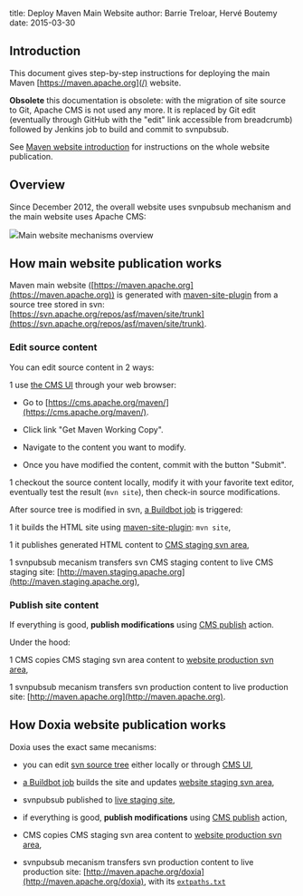 title: Deploy Maven Main Website
author: Barrie Treloar, Hervé Boutemy
date: 2015-03-30

<!--
Licensed to the Apache Software Foundation (ASF) under one
or more contributor license agreements.  See the NOTICE file
distributed with this work for additional information
regarding copyright ownership.  The ASF licenses this file
to you under the Apache License, Version 2.0 (the
"License"); you may not use this file except in compliance
with the License.  You may obtain a copy of the License at

    http://www.apache.org/licenses/LICENSE-2.0

Unless required by applicable law or agreed to in writing,
software distributed under the License is distributed on an
"AS IS" BASIS, WITHOUT WARRANTIES OR CONDITIONS OF ANY
KIND, either express or implied.  See the License for the
specific language governing permissions and limitations
under the License.
-->

## Introduction

 This document gives step-by-step instructions for deploying the main Maven [https://maven.apache.org](/) website.

 **Obsolete** this documentation is obsolete: with the migration of site source to Git, Apache CMS is not used any more. It is replaced by Git edit (eventually through GitHub with the "edit" link accessible from breadcrumb) followed by Jenkins job to build and commit to svnpubsub.

 See [Maven website introduction](./index.html) for instructions on the whole website publication.

## Overview

 Since December 2012, the overall website uses svnpubsub mechanism and the main website uses Apache CMS:

<img src="main-website.png" />Main website mechanisms overview

## How main website publication works

 Maven main website ([https://maven.apache.org](https://maven.apache.org)) is generated with [maven-site-plugin](/plugins/maven-site-plugin) from a source tree stored in svn: [https://svn.apache.org/repos/asf/maven/site/trunk](https://svn.apache.org/repos/asf/maven/site/trunk).

### Edit source content

 You can edit source content in 2 ways:

 1 use [the CMS UI](https://cms.apache.org/maven/) through your web browser:

- Go to [https://cms.apache.org/maven/](https://cms.apache.org/maven/).

- Click link "Get Maven Working Copy".

- Navigate to the content you want to modify.

- Once you have modified the content, commit with the button "Submit".

 1 checkout the source content locally, modify it with your favorite text editor, eventually test the result (`mvn site`), then check-in source modifications.

 After source tree is modified in svn, [a Buildbot job](http://ci.apache.org/builders/maven-site-staging) is triggered:

 1 it builds the HTML site using [maven-site-plugin](/plugins/maven-site-plugin): `mvn site`,

 1 it publishes generated HTML content to [CMS staging svn area](https://svn.apache.org/repos/infra/websites/staging/maven/trunk/content/),

 1 svnpubsub mecanism transfers svn CMS staging content to live CMS staging site: [http://maven.staging.apache.org](http://maven.staging.apache.org),

### Publish site content

 If everything is good, **publish modifications** using [CMS publish](https://cms.apache.org/maven/publish) action.

 Under the hood:

 1 CMS copies CMS staging svn area content to [website production svn area](https://svn.apache.org/repos/infra/websites/production/maven/content/),

 1 svnpubsub mecanism transfers svn production content to live production site: [http://maven.apache.org](http://maven.apache.org).

## How Doxia website publication works

 Doxia uses the exact same mecanisms:

- you can edit [svn source tree](https://svn.apache.org/repos/asf/maven/doxia/site/trunk) either locally or through [CMS UI](https://cms.apache.org/maven-doxia/),

- [a Buildbot job](http://ci.apache.org/builders/maven-doxia-site-staging) builds the site and updates [website staging svn area](https://svn.apache.org/repos/infra/websites/staging/maven-doxia/trunk/content/),

- svnpubsub published to [live staging site](http://maven-doxia.staging.apache.org),

- if everything is good, **publish modifications** using [CMS publish](https://cms.apache.org/maven-doxia/publish) action,

- CMS copies CMS staging svn area content to [website production svn area](https://svn.apache.org/repos/infra/websites/production/maven-doxia/content/),

- svnpubsub mecanism transfers svn production content to live production site: [http://maven.apache.org/doxia](http://maven.apache.org/doxia), with its [`extpaths.txt`](/doxia/extpaths.txt)
